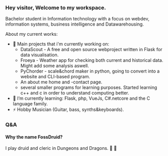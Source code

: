 ### Hey visitor, Welcome to my workspace.

Bachelor student in Information technology with a focus on webdev, information systems, business intelligence and Datawarehousing.

About my current works:
- 🔭 Main projects that i'm currently working on: 
    * DataScout - A free and open source webproject written in Flask for data visualisation.
    * Froeya - Weather app for checking both current and historical data.  Might add some analysis aswell.
    * PyChorder - scale&chord maker in python, going to convert into a website and CLI-based program.
    * An about me home and -contact page.
    * several smaller programs for learning purposes.  Started learning c++ and c in order to understand computing better.
- 🌱 I’m currently learning: Flask, php, VueJs, C#.netcore and the C language family.
- ⚡ Hobby Musician (Guitar, bass, synths&keyboards).

### Q&A
#### Why the name FossDruid?
I play druid and cleric in Dungeons and Dragons. :evergreen_tree: 🌙
